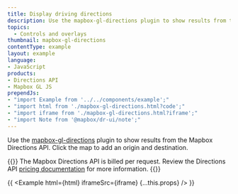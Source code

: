 ```yaml
---
title: Display driving directions
description: Use the mapbox-gl-directions plugin to show results from the Mapbox Directions API.
topics:
  - Controls and overlays
thumbnail: mapbox-gl-directions
contentType: example
layout: example
language:
- JavaScript
products:
- Directions API
- Mapbox GL JS
prependJs:
- "import Example from '../../components/example';"
- "import html from './mapbox-gl-directions.html?code';"
- "import iframe from './mapbox-gl-directions.html?iframe';"
- "import Note from '@mapbox/dr-ui/note';"
---
```


Use the [mapbox-gl-directions](https://github.com/mapbox/mapbox-gl-directions) plugin to show results from the Mapbox Directions API. Click the map to add an origin and destination. 

{{<Note title='Mapbox Directions API pricing' theme="default">}}
The Mapbox Directions API is billed per request. Review the Directions API [pricing documentation](https://docs.mapbox.com/api/navigation/directions/#directions-api-pricing) for more information.
{{</Note>}}

{{ <Example html={html} iframeSrc={iframe} {...this.props} /> }}
